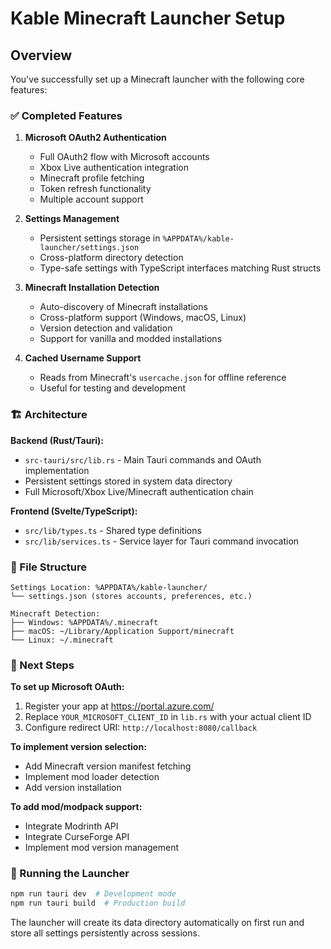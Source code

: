 # Kable Minecraft Launcher Setup

## Overview

You've successfully set up a Minecraft launcher with the following core features:

### ✅ Completed Features

1. **Microsoft OAuth2 Authentication**
   - Full OAuth2 flow with Microsoft accounts
   - Xbox Live authentication integration
   - Minecraft profile fetching
   - Token refresh functionality
   - Multiple account support

2. **Settings Management**
   - Persistent settings storage in `%APPDATA%/kable-launcher/settings.json`
   - Cross-platform directory detection
   - Type-safe settings with TypeScript interfaces matching Rust structs

3. **Minecraft Installation Detection**
   - Auto-discovery of Minecraft installations
   - Cross-platform support (Windows, macOS, Linux)
   - Version detection and validation
   - Support for vanilla and modded installations

4. **Cached Username Support**
   - Reads from Minecraft's `usercache.json` for offline reference
   - Useful for testing and development

### 🏗️ Architecture

**Backend (Rust/Tauri):**
- `src-tauri/src/lib.rs` - Main Tauri commands and OAuth implementation
- Persistent settings stored in system data directory
- Full Microsoft/Xbox Live/Minecraft authentication chain

**Frontend (Svelte/TypeScript):**
- `src/lib/types.ts` - Shared type definitions
- `src/lib/services.ts` - Service layer for Tauri command invocation

### 📁 File Structure

```
Settings Location: %APPDATA%/kable-launcher/
└── settings.json (stores accounts, preferences, etc.)

Minecraft Detection:
├── Windows: %APPDATA%/.minecraft
├── macOS: ~/Library/Application Support/minecraft  
└── Linux: ~/.minecraft
```

### 🔧 Next Steps

**To set up Microsoft OAuth:**
1. Register your app at https://portal.azure.com/
2. Replace `YOUR_MICROSOFT_CLIENT_ID` in `lib.rs` with your actual client ID
3. Configure redirect URI: `http://localhost:8080/callback`

**To implement version selection:**
- Add Minecraft version manifest fetching
- Implement mod loader detection
- Add version installation

**To add mod/modpack support:**
- Integrate Modrinth API
- Integrate CurseForge API  
- Implement mod version management

### 🚀 Running the Launcher

```bash
npm run tauri dev  # Development mode
npm run tauri build  # Production build
```

The launcher will create its data directory automatically on first run and store all settings persistently across sessions.
